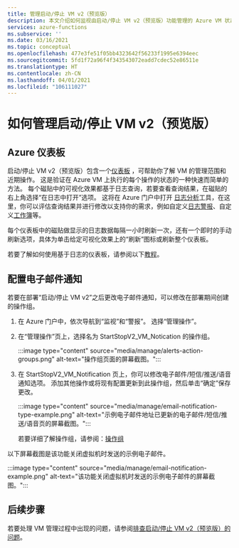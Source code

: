 ```yaml
---
title: 管理启动/停止 VM v2（预览版）
description: 本文介绍如何监视由启动/停止 VM v2（预览版）功能管理的 Azure VM 状态，并执行其他管理任务。
services: azure-functions
ms.subservice: ''
ms.date: 03/16/2021
ms.topic: conceptual
ms.openlocfilehash: 477e3fe51f05bb4323642f56233f1995e6394eec
ms.sourcegitcommit: 5fd1f72a96f4f343543072eadd7cdec52e86511e
ms.translationtype: HT
ms.contentlocale: zh-CN
ms.lasthandoff: 04/01/2021
ms.locfileid: "106111027"
---
```

# <a name="how-to-manage-startstop-vms-v2-preview"></a>如何管理启动/停止 VM v2（预览版）

## <a name="azure-dashboard"></a>Azure 仪表板

启动/停止 VM v2（预览版）包含一个[仪表板](../../azure-monitor/visualizations.md#azure-dashboards) ，可帮助你了解 VM 的管理范围和近期操作。 这是验证在 Azure VM 上执行的每个操作的状态的一种快速而简单的方法。 每个磁贴中的可视化效果都基于日志查询，若要查看查询结果，在磁贴的右上角选择“在日志中打开”选项。 这将在 Azure 门户中打开 [日志分析](../../azure-monitor/logs/log-analytics-overview.md#starting-log-analytics)工具，在这里，你可以评估查询结果并进行修改以支持你的需求，例如自定义[日志警报](../../azure-monitor/alerts/alerts-log.md)、自定义[工作簿](../../azure-monitor/visualize/workbooks-overview.md)等。

每个仪表板中的磁贴做显示的日志数据每隔一小时刷新一次，还有一个即时的手动刷新选项，具体为单击给定可视化效果上的“刷新”图标或刷新整个仪表板。

若要了解如何使用基于日志的仪表板，请参阅以下[教程](../../azure-monitor/visualize/tutorial-logs-dashboards.md)。

## <a name="configure-email-notifications"></a>配置电子邮件通知

若要在部署“启动/停止 VM v2”之后更改电子邮件通知，可以修改在部署期间创建的操作组。

1. 在 Azure 门户中，依次导航到“监视”和“警报”。  选择“管理操作”。

1. 在“管理操作”页上，选择名为 StartStopV2_VM_Notication 的操作组。 

    :::image type="content" source="media/manage/alerts-action-groups.png" alt-text="操作组页面的屏幕截图。":::

1. 在 StartStopV2_VM_Notification 页上，你可以修改电子邮件/短信/推送/语音通知选项。 添加其他操作或将现有配置更新到此操作组，然后单击“确定”保存更改。

    :::image type="content" source="media/manage/email-notification-type-example.png" alt-text="示例电子邮件地址已更新的电子邮件/短信/推送/语音页的屏幕截图。":::

    若要详细了解操作组，请参阅：[操作组](../../azure-monitor/alerts/action-groups.md)

以下屏幕截图是该功能关闭虚拟机时发送的示例电子邮件。

:::image type="content" source="media/manage/email-notification-example.png" alt-text="该功能关闭虚拟机时发送的示例电子邮件的屏幕截图。":::

## <a name="next-steps"></a>后续步骤

若要处理 VM 管理过程中出现的问题，请参阅[排查启动/停止 VM v2（预览版）的问题](troubleshoot.md)。